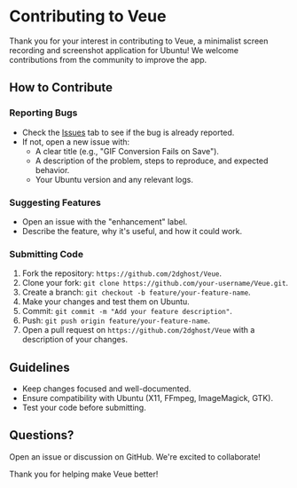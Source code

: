 # Contributing to Veue

Thank you for your interest in contributing to Veue, a minimalist screen recording and screenshot application for Ubuntu! We welcome contributions from the community to improve the app.

## How to Contribute

### Reporting Bugs
- Check the [Issues](https://github.com/2dghost/Veue/issues) tab to see if the bug is already reported.
- If not, open a new issue with:
  - A clear title (e.g., "GIF Conversion Fails on Save").
  - A description of the problem, steps to reproduce, and expected behavior.
  - Your Ubuntu version and any relevant logs.

### Suggesting Features
- Open an issue with the "enhancement" label.
- Describe the feature, why it's useful, and how it could work.

### Submitting Code
1. Fork the repository: `https://github.com/2dghost/Veue`.
2. Clone your fork: `git clone https://github.com/your-username/Veue.git`.
3. Create a branch: `git checkout -b feature/your-feature-name`.
4. Make your changes and test them on Ubuntu.
5. Commit: `git commit -m "Add your feature description"`.
6. Push: `git push origin feature/your-feature-name`.
7. Open a pull request on `https://github.com/2dghost/Veue` with a description of your changes.

## Guidelines
- Keep changes focused and well-documented.
- Ensure compatibility with Ubuntu (X11, FFmpeg, ImageMagick, GTK).
- Test your code before submitting.

## Questions?
Open an issue or discussion on GitHub. We're excited to collaborate!

Thank you for helping make Veue better! 